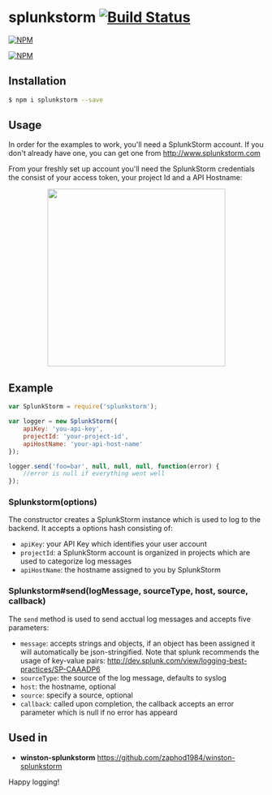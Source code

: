 # splunkstorm [![Build Status](https://travis-ci.org/zaphod1984/splunkstorm.png)](https://travis-ci.org/zaphod1984/splunkstorm)

[![NPM](https://nodei.co/npm/splunkstorm.png)](https://nodei.co/npm/splunkstorm/)

[![NPM](https://nodei.co/npm-dl/splunkstorm.png?months=3)](https://nodei.co/npm/splunkstorm/)

## Installation

````bash
$ npm i splunkstorm --save
````

## Usage

In order for the examples to work, you'll need a SplunkStorm account.
If you don't already have one, you can get one from http://www.splunkstorm.com

From your freshly set up account you'll need the SplunkStorm credentials the consist of your access token, your project Id and a API Hostname:

<p align="center">
  <img src="https://raw.github.com/zaphod1984/splunkstorm/master/img/credentials.png" width="350" />
</p>


## Example
````javascript
var SplunkStorm = require('splunkstorm');

var logger = new SplunkStorm({
    apiKey: 'you-api-key',
    projectId: 'your-project-id',
    apiHostName: 'your-api-host-name'
});

logger.send('foo=bar', null, null, null, function(error) {
    //error is null if everything went well
});

````

### Splunkstorm(options)
The constructor creates a SplunkStorm instance which is used to log to the backend.
It accepts a options hash consisting of:
* `apiKey`: your API Key which identifies your user account
* `projectId`: a SplunkStorm account is organized in projects which are used to categorize log messages
* `apiHostName`: the hostname assigned to you by SplunkStorm

### Splunkstorm#send(logMessage, sourceType, host, source, callback)
The `send` method is used to send acctual log messages and accepts five parameters:

* `message`: accepts strings and objects, if an object has been assigned it will automatically be json-stringified. Note that splunk recommends the usage of key-value pairs: http://dev.splunk.com/view/logging-best-practices/SP-CAAADP6
* `sourceType`: the source of the log message, defaults to syslog
* `host`: the hostname, optional
* `source`: specify a source, optional
* `callback`: called upon completion, the callback accepts an error parameter which is null if no error has appeard

## Used in
- **winston-splunkstorm** https://github.com/zaphod1984/winston-splunkstorm

Happy logging!
